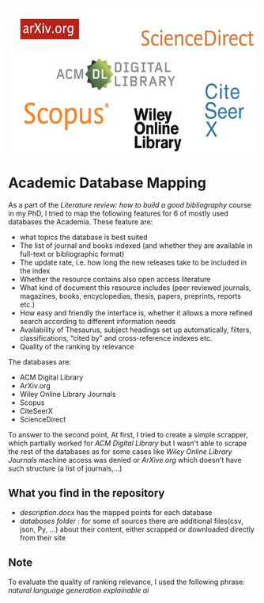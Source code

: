 <img src="https://github.com/Naviden/database_mapping/blob/master/Images/logos.png" height="300" align="center">

# Academic Database Mapping

As a part of the _Literature review: how to build a good bibliography_ course in my PhD, I tried to map the following features for 6 of mostly used databases the Academia.
These feature are:
- what topics the database is best suited
- The list of journal and books indexed (and whether they are available in full-text or bibliographic format)
- The update rate, i.e. how long the new releases take to be included in the index
- Whether the resource contains also open access literature
- What kind of document this resource includes (peer reviewed journals, magazines, books, encyclopedias, thesis, papers, preprints, reports etc.)
- How easy and friendly the interface is, whether it allows a more refined search according to different information needs
- Availability of Thesaurus, subject headings set up automatically, filters, classifications, “cited by” and cross-reference indexes etc.
- Quality of the ranking by relevance

The databases are:
- ACM Digital Library
- ArXiv.org
- Wiley Online Library Journals
- Scopus 
- CiteSeerX
- ScienceDirect

To answer to the second point, At first, I tried to create a simple scrapper, which partially worked for _ACM Digital Library_ but I wasn't able to scrape the rest of the databases as for some cases like _Wiley Online Library Journals_ machine access was denied or _ArXive.org_ which doesn't have such structure (a list of journals,...)

## What you find in the repository

- _description.docx_ has the mapped points for each database
- _databases folder_ : for some of sources there are additional files(csv, json, Py, ...) about their content, either scrapped or downloaded directly from their site
  
## Note
To evaluate the quality of ranking relevance, I used the following phrase:
_natural language generation explainable ai_